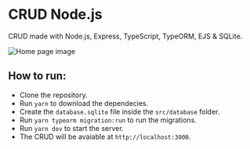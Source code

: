 # CRUD Node.js
CRUD made with Node.js, Express, TypeScript, TypeORM, EJS &amp; SQLite.

![Home page image](https://github.com/sinvalbsneto/crud_nodejs/blob/main/public/img/home.png)

## How to run:
- Clone the repository.
- Run `yarn` to download the dependecies.
- Create the `database.sqlite` file inside the `src/database` folder.
- Run `yarn typeorm migration:run` to run the migrations.
- Run `yarn dev` to start the server.
- The CRUD will be avaiable at `http://localhost:3000`.
